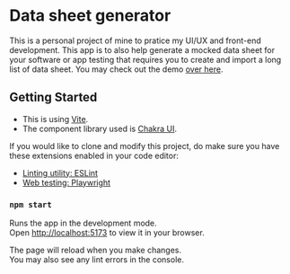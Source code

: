 # Data sheet generator

This is a personal project of mine to pratice my UI/UX and front-end development.
This app is to also help generate a mocked data sheet for your software or app testing that requires you to create and import a long list of data sheet.
You may check out the demo [over here](https://data-sheet-generator.vercel.app/).

## Getting Started

- This is using [Vite](https://vitejs.dev/).
- The component library used is [Chakra UI](https://v2.chakra-ui.com/).

If you would like to clone and modify this project, do make sure you have these extensions enabled in your code editor:
- [Linting utility: ESLint](https://marketplace.visualstudio.com/items?itemName=dbaeumer.vscode-eslint)
- [Web testing: Playwright](https://marketplace.visualstudio.com/items?itemName=ms-playwright.playwright)

### `npm start`

Runs the app in the development mode.\
Open [http://localhost:5173](http://localhost:5173) to view it in your browser.

The page will reload when you make changes.\
You may also see any lint errors in the console.
